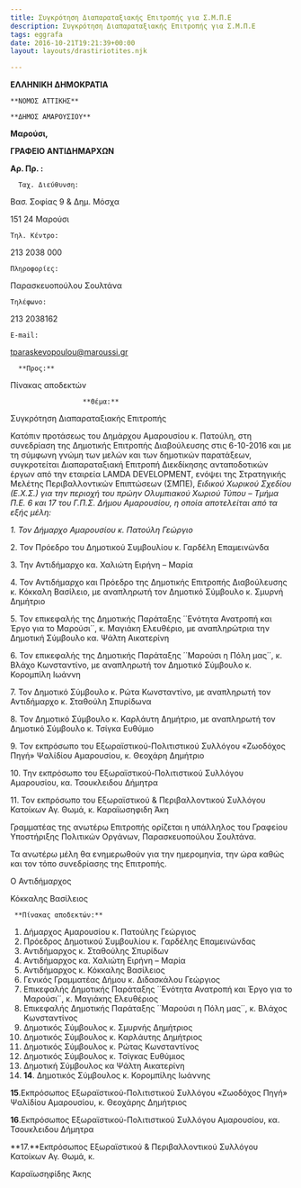 ```yaml
---
title: Συγκρότηση Διαπαραταξιακής Επιτροπής για Σ.Μ.Π.Ε
description: Συγκρότηση Διαπαραταξιακής Επιτροπής για Σ.Μ.Π.Ε
tags: eggrafa
date: 2016-10-21T19:21:39+00:00
layout: layouts/drastiriotites.njk

---
```


<!-- excerpt -->

**ΕΛΛΗΝΙΚΗ ΔΗΜΟΚΡΑΤΙΑ**

    **ΝΟΜΟΣ ΑΤΤΙΚΗΣ**

    **ΔΗΜΟΣ ΑΜΑΡΟΥΣΙΟΥ**

**Μαρούσι,**

**ΓΡΑΦΕΙΟ ΑΝΤΙΔΗΜΑΡΧΩΝ**

**Αρ. Πρ. :**

      Ταχ. Διεύθυνση:

Βασ. Σοφίας 9 &amp; Δημ. Μόσχα

151 24 Μαρούσι

    Τηλ. Κέντρο:

213 2038 000

    Πληροφορίες:

Παρασκευοπούλου Σουλτάνα

    Τηλέφωνο:

213 2038162

    E-mail:

tparaskevopoulou@maroussi.gr

      **Προς:**

Πίνακας αποδεκτών

                      **Θέμα:**

Συγκρότηση Διαπαραταξιακής Επιτροπής

Κατόπιν προτάσεως του Δημάρχου Αμαρουσίου κ. Πατούλη, στη συνεδρίαση της Δημοτικής Επιτροπής Διαβούλευσης στις 6-10-2016 και με τη σύμφωνη γνώμη των μελών και των δημοτικών παρατάξεων, συγκροτείται Διαπαραταξιακή Επιτροπή Διεκδίκησης ανταποδοτικών έργων από την εταιρεία LAMDA DEVELOPMENT, ενόψει της Στρατηγικής Μελέτης Περιβαλλοντικών Επιπτώσεων (ΣΜΠΕ), _Ειδικού Χωρικού Σχεδίου (Ε.Χ.Σ.) για την περιοχή του πρώην Ολυμπιακού Χωριού Τύπου – Τμήμα Π.Ε. 6 και 17 του Γ.Π.Σ. Δήμου Αμαρουσίου, η οποία αποτελείται από τα εξής μέλη:_

_1._ _Τον Δήμαρχο Αμαρουσίου κ. Πατούλη Γεώργιο_

2\. Τον Πρόεδρο του Δημοτικού Συμβουλίου κ. Γαρδέλη Επαμεινώνδα

3\. Την Αντιδήμαρχο κα. Χαλιώτη Ειρήνη – Μαρία

4\. Τον Αντιδήμαρχο και Πρόεδρο της Δημοτικής Επιτροπής Διαβούλευσης κ. Κόκκαλη Βασίλειο, με αναπληρωτή τον Δημοτικό Σύμβουλο κ. Σμυρνή Δημήτριο

5\. Τον επικεφαλής της Δημοτικής Παράταξης ΄΄Ενότητα Ανατροπή και Έργο για το Μαρούσι΄΄, κ. Μαγιάκη Ελευθέριο, με αναπληρώτρια την Δημοτική Σύμβουλο κα. Ψάλτη Αικατερίνη

6\. Τον επικεφαλής της Δημοτικής Παράταξης ΄΄Μαρούσι η Πόλη μας΄΄, κ. Βλάχο Κωνσταντίνο, με αναπληρωτή τον Δημοτικό Σύμβουλο κ. Κορομπίλη Ιωάννη

7\. Τον Δημοτικό Σύμβουλο κ. Ρώτα Κωνσταντίνο, με αναπληρωτή τον Αντιδήμαρχο κ. Σταθούλη Σπυρίδωνα

8\. Τον Δημοτικό Σύμβουλο κ. Καρλάυτη Δημήτριο, με αναπληρωτή τον Δημοτικό Σύμβουλο κ. Τσίγκα Ευθύμιο

9\. Τον εκπρόσωπο του Εξωραϊστικού-Πολιτιστικού Συλλόγου «Ζωοδόχος Πηγή» Ψαλίδίου Αμαρουσίου, κ. Θεοχάρη Δημήτριο

10\. Την εκπρόσωπο του Εξωραϊστικού-Πολιτιστικού Συλλόγου Αμαρουσίου, κα. Τσουκλειδου Δήμητρα

11\. Τον εκπρόσωπο του Εξωραϊστικού &amp; Περιβαλλοντικού Συλλόγου Κατοίκων Αγ. Θωμά, κ. Καραϊωσηφιδη Άκη

Γραμματέας της ανωτέρω Επιτροπής ορίζεται η υπάλληλος του Γραφείου Υποστήριξης Πολιτικών Οργάνων, Παρασκευοπούλου Σουλτάνα.

Τα ανωτέρω μέλη θα ενημερωθούν για την ημερομηνία, την ώρα καθώς και τον τόπο συνεδρίασης της Επιτροπής.

Ο Αντιδήμαρχος

Κόκκαλης Βασίλειος

     **Πίνακας αποδεκτών:**

1. Δήμαρχος Αμαρουσίου κ. Πατούλης Γεώργιος
2. Πρόεδρος Δημοτικού Συμβουλίου κ. Γαρδέλης Επαμεινώνδας
3. Αντιδήμαρχος κ. Σταθούλης Σπυρίδων
4. Αντιδήμαρχος κα. Χαλιώτη Ειρήνη – Μαρία
5. Αντιδήμαρχος κ. Κόκκαλης Βασίλειος
6. Γενικός Γραμματέας Δήμου κ. Διδασκάλου Γεώργιος
7. Επικεφαλής Δημοτικής Παράταξης ΄΄Ενότητα Ανατροπή και Έργο για το Μαρούσι΄΄, κ. Μαγιάκης Ελευθέριος
8. Επικεφαλής Δημοτικής Παράταξης ΄΄Μαρούσι η Πόλη μας΄΄, κ. Βλάχος Κωνσταντίνος
9. Δημοτικός Σύμβουλος κ. Σμυρνής Δημήτριος
10. Δημοτικός Σύμβουλος κ. Καρλάυτης Δημήτριος
11. Δημοτικός Σύμβουλος κ. Ρώτας Κωνσταντίνος
12. Δημοτικός Σύμβουλος κ. Τσίγκας Ευθύμιος
13. Δημοτική Σύμβουλος κα Ψάλτη Αικατερίνη
14. **14**. Δημοτικός Σύμβουλος κ. Κορομπίλης Ιωάννης

**15**.Εκπρόσωπος Εξωραϊστικού-Πολιτιστικού Συλλόγου «Ζωοδόχος Πηγή» Ψαλίδίου Αμαρουσίου, κ. Θεοχάρης Δημήτριος

**16**.Εκπρόσωπος Εξωραϊστικού-Πολιτιστικού Συλλόγου Αμαρουσίου, κα. Τσουκλειδου Δήμητρα

**17.**Εκπρόσωπος Εξωραϊστικού &amp; Περιβαλλοντικού Συλλόγου Κατοίκων Αγ. Θωμά, κ.

Καραϊωσηφίδης Άκης

